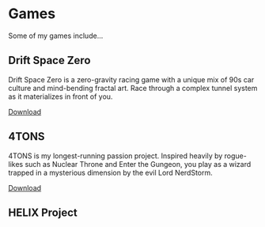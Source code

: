 <link rel="stylesheet" type="text/css" href="https://ryanyearsley.github.io/style.css">

# Games
Some of my games include...  

## Drift Space Zero  

Drift Space Zero is a zero-gravity racing game with a unique mix of 90s car culture and mind-bending fractal art. Race through a complex tunnel system as it materializes in front of you.

<a href="https://tetricomstudios.itch.io/drift-space-zero">Download</a>

## 4TONS

4TONS is my longest-running passion project. Inspired heavily by rogue-likes such as Nuclear Throne and Enter the Gungeon, you play as a wizard trapped in a mysterious dimension by the evil Lord NerdStorm. 

<a href="https://crooked-studio.itch.io/4tons">Download</a>

## HELIX Project
